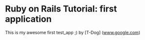 # Ruby on Rails Tutorial: first application

This is my awesome first test_app ;)
by [T-Dog] (www.google.com)